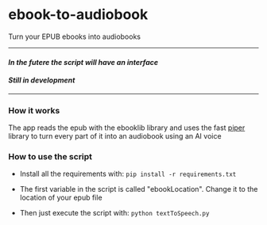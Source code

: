 # ebook-to-audiobook
Turn your EPUB ebooks into audiobooks

---

#### *In the futere the script will have an interface*
#### *Still in development*

---
### How it works

The app reads the epub with the ebooklib library and uses the fast [piper](https://github.com/rhasspy/piper) library to turn every part of it into an audiobook using an AI voice


### How to use the script

- Install all the requirements with:
```pip install -r requirements.txt```

- The first variable in the script is called "ebookLocation". Change it to the location of your epub file

- Then just execute the script with:
```python textToSpeech.py```
